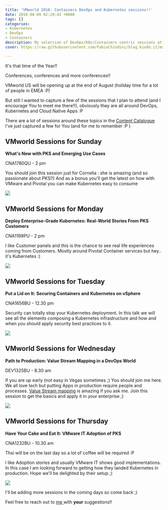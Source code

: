 ```yaml
---
title: 'VMworld 2018: Containers DevOps and Kubernetes sessions!!'
date: 2018-08-09 02:29:43 +0000
tags: []
categories:
- Kubernetes
- DevOps
- Containers
description: My selection of DevOps/K8s/Containers centric sessions at VMworld
cover: https://raw.githubusercontent.com/FabioChiodini/blog.kiodo.it/master/images/VMworld2018.jpg

---
```

It's that time of the Year!!

Conferences, conferences and more conferences!!

VMworld US will be opening up at the end of August (holiday time for a lot of people in EMEA :P)

But still I wanted to capture a few of the sessions that I plan to attend (and I encourage You to meet me there!!), obviously they are all around DevOps, Kubernetes and Cloud Native Apps :P

There are a lot of sessions around these topics in the [Content Catalogue](https://my.vmworld.com/widget/vmware/vmworld18us/uscatalog?search=pivotal) I've just captured a few for You (and for me to remember :P )

## VMworld Sessions for Sunday

**What's New with PKS and Emerging Use Cases**

CNA1780QU - 2 pm

You should join this session just for Cornelia : she is amazing (and so passionate about PKS!!) And as a bonus you'll get the latest on how with VMware and Pivotal you can make Kubernetes easy to consume

![](/uploads/PKS.png)

## VMworld Sessions for Monday

**Deploy Enterprise-Grade Kubernetes: Real-World Stories From PKS Customers**

CNA1199PU - 2 pm

I like Customer panels and this is the chance to see real life experiences coming from Customers. Mostly around Pivotal Container services but hey.. it's Kubernetes :)

![](/uploads/Customers.jpg)

## VMworld Sessions for Tuesday

**Put a Lid on It: Securing Containers and Kubernetes on vSphere**

CNA1656BU - 12.30 pm

Security can totally stop your Kubernetes deployment. In this talk we will see all the elements composing a Kubernetes infrastructure and how and when you should apply security best practices to it.

![](/uploads/Kubernetes_Security.png)

## VMworld Sessions for Wednesday

**Path to Production: Value Stream Mapping in a DevOps World**

DEV1325BU - 8.30 am

If you are up early (not easy in Vegas sometimes ;) You should join me here. We all love tech but putting Apps in production require people and processes. [Value Stream mapping](https://en.wikipedia.org/wiki/Value_stream_mapping) is amazing if you ask me. Join this session to get the basics and apply it in your enterprise ;)

![](/uploads/VSM.png)

## VMworld Sessions for Thursday

**Have Your Cake and Eat It: VMware IT Adoption of PKS**

CNA1232BU - 10.30 am

Thsi will be on the last day so a lot of coffee will be required :P

I like Adoption stories and usually VMware IT shows good implementations. In this case I am looking forward to getting how they landed Kubernetes in production. Hope we'll be delighted by their setup ;)

![](/uploads/italian-coffee.jpg)

I'll be adding more sessions in the coming days so come back ;)

Feel free to reach out to [me ](@FabioChiodini)with **your** suggestions!!